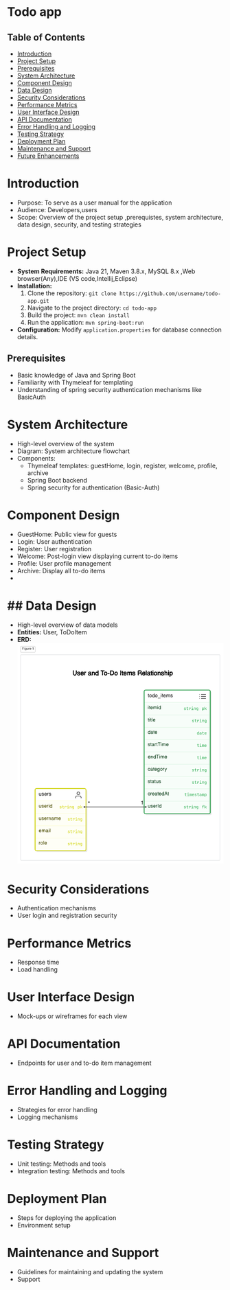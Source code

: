 # Todo app
## Table of Contents
- [Introduction](#introduction)
- [Project Setup](#project-setup)
- [Prerequisites](#prerequisites)
- [System Architecture](#system-architecture)
- [Component Design](#component-design)
- [Data Design](#data-design)
- [Security Considerations](#security-considerations)
- [Performance Metrics](#performance-metrics)
- [User Interface Design](#user-interface-design)
- [API Documentation](#api-documentation)
- [Error Handling and Logging](#error-handling-and-logging)
- [Testing Strategy](#testing-strategy)
- [Deployment Plan](#deployment-plan)
- [Maintenance and Support](#maintenance-and-support)
- [Future Enhancements](#future-enhancements)

# Introduction
- Purpose: To serve as a user manual for the application
- Audience: Developers,users
- Scope: Overview of the project setup ,prerequistes, system architecture, data design, security, and testing strategies

# Project Setup
- **System Requirements:** Java 21, Maven 3.8.x, MySQL 8.x ,Web browser(Any),IDE (VS code,Intellij,Eclipse)
- **Installation:**
    1. Clone the repository: `git clone https://github.com/username/todo-app.git`
    2. Navigate to the project directory: `cd todo-app`
    3. Build the project: `mvn clean install`
    4. Run the application: `mvn spring-boot:run`
- **Configuration:** Modify `application.properties` for database connection details.

## Prerequisites
- Basic knowledge of Java and Spring Boot
- Familiarity with Thymeleaf for templating
- Understanding of spring security authentication mechanisms like BasicAuth


# System Architecture
- High-level overview of the system
- Diagram: System architecture flowchart
- Components:
    - Thymeleaf templates: guestHome, login, register, welcome, profile, archive
    - Spring Boot backend
    - Spring security for authentication (Basic-Auth)
# Component Design
- GuestHome: Public view for guests
- Login: User authentication
- Register: User registration
- Welcome: Post-login view displaying current to-do items
- Profile: User profile management
- Archive: Display all to-do items
- 
# ## Data Design
- High-level overview of data models
- **Entities:** User, ToDoItem
- **ERD:**
  ![Entity-Relationship Diagram](docs/images/erd.png)

# Security Considerations
- Authentication mechanisms
- User login and registration security
# Performance Metrics
- Response time
- Load handling
# User Interface Design
- Mock-ups or wireframes for each view
# API Documentation
- Endpoints for user and to-do item management
# Error Handling and Logging
- Strategies for error handling
- Logging mechanisms
# Testing Strategy
- Unit testing: Methods and tools
- Integration testing: Methods and tools
# Deployment Plan
- Steps for deploying the application
- Environment setup
# Maintenance and Support
- Guidelines for maintaining and updating the system
- Support


